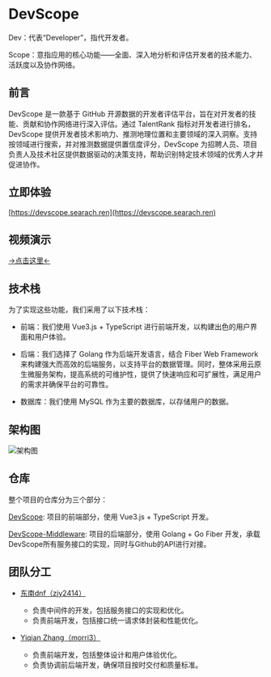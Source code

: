 # DevScope

Dev：代表“Developer”，指代开发者。

Scope：意指应用的核心功能——全面、深入地分析和评估开发者的技术能力、活跃度以及协作网络。

## 前言

DevScope 是一款基于 GitHub 开源数据的开发者评估平台，旨在对开发者的技能、贡献和协作网络进行深入评估。通过 TalentRank 指标对开发者进行排名，DevScope 提供开发者技术影响力、推测地理位置和主要领域的深入洞察。支持按领域进行搜索，并对推测数据提供置信度评分，DevScope 为招聘人员、项目负责人及技术社区提供数据驱动的决策支持，帮助识别特定技术领域的优秀人才并促进协作。

## 立即体验

[https://devscope.searach.ren](https://devscope.searach.ren)

## 视频演示

[->点击这里<-](https://www.bilibili.com/video/)

## 技术栈

为了实现这些功能，我们采用了以下技术栈：

- 前端：我们使用 Vue3.js + TypeScript 进行前端开发，以构建出色的用户界面和用户体验。

- 后端：我们选择了 Golang 作为后端开发语言，结合 Fiber Web Framework 来构建强大而高效的后端服务，以支持平台的数据管理。同时，整体采用云原生微服务架构，提高系统的可维护性，提供了快速响应和可扩展性，满足用户的需求并确保平台的可靠性。

- 数据库：我们使用 MySQL 作为主要的数据库，以存储用户的数据。

## 架构图

![架构图](https://bucket.devscope.doyi.online/imgs/platform.png)

## 仓库

整个项目的仓库分为三个部分：

[DevScope](https://github.com/DevScopeTeam/DevScope): 项目的前端部分，使用 Vue3.js + TypeScript 开发。

[DevScope-Middleware](https://github.com/DevScopeTeam/DevScope-Middleware): 项目的后端部分，使用 Golang + Go Fiber 开发，承载DevScope所有服务接口的实现，同时与Github的API进行对接。

## 团队分工

- [东南dnf（zjy2414）](https://github.com/zjy2414)

  - 负责中间件的开发，包括服务接口的实现和优化。
  - 负责前端开发，包括接口统一请求体封装和性能优化。

- [Yiqian Zhang（morri3）](https://github.com/morri3)
  
  - 负责前端开发，包括整体设计和用户体验优化。
  - 负责协调前后端开发，确保项目按时交付和质量标准。
